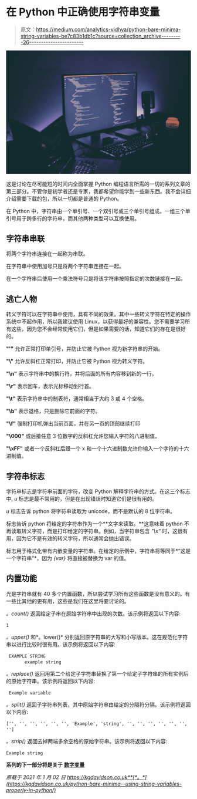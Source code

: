 # 在 Python 中正确使用字符串变量

> 原文：<https://medium.com/analytics-vidhya/python-bare-minima-string-variables-be7c83b1db1c?source=collection_archive---------26----------------------->

![](img/5be3fece08e098bf3ab38642b8ea745a.png)

这是讨论在尽可能短的时间内全面掌握 Python 编程语言所需的一切的系列文章的第三部分。不管你是初学者还是专家，我都希望你能学到一些新东西。我不会详细介绍需要下载的包，所以一切都是普通的 Python。

在 Python 中，字符串由一个单引号、一个双引号或三个单引号组成。一组三个单引号用于跨多行的字符串，而其他两种类型可以互换使用。

## **字符串串联**

将两个字符串连接在一起称为串联。

在字符串中使用加号只是将两个字符串连接在一起。

在一个字符串后使用一个乘法符号只是将该字符串按照指定的次数链接在一起。

## **逃亡人物**

转义字符可以在字符串中使用，具有不同的效果。其中一些转义字符在特定的操作系统中不起作用，所以我建议使用 Linux，以获得最好的兼容性。您不需要学习所有这些，因为您不会经常使用它们，但是如果需要的话，知道它们的存在是很好的。

**"\'"** 允许正常打印单引号，并防止它被 Python 视为新字符串的开始。

**"\\"** 允许反斜杠正常打印，并防止它被 Python 视为转义字符。

**"\n"** 表示字符串中的换行符，并将后面的所有内容移到新的一行。

**"\r"** 表示回车，表示光标移动到行首。

**"\t"** 表示字符串中的制表符，通常相当于大约 3 或 4 个空格。

**"\b"** 表示退格，只是删除它前面的字符。

**"\f"** 强制打印机弹出当前页面，并在另一页的顶部继续打印

**"\000"** 或后接任意 3 位数字的反斜杠允许您输入字符的八进制值。

**"\xFF"** 或者一个反斜杠后跟一个 x 和一个十六进制数允许你输入一个字符的十六进制值。

## **字符串标志**

字符串标志是字符串前面的字符，改变 Python 解释字符串的方式。在这三个标志中, *u* 标志是最不常用的，但是在出现错误时知道它们是很有用的。

*u* 标志告诉 python 将字符串读取为 unicode，而不是默认的 8 位字符串。

标志告诉 python 将给定的字符串作为一个**文字来读取。**这意味着 python 不再读取转义字符，而是打印给定的字符串。例如，当字符串包含 *"\x"* 时，这很有用，因为它不是有效的转义字符，所以通常会抛出错误。

标志用于格式化带有内嵌变量的字符串。在给定的示例中，字符串将等同于*“这是一个字符串”*，因为 *{var}* 将直接被替换为 var 的值。

## **内置功能**

光是字符串就有 40 多个内置函数，所以尝试学习所有这些函数是没有意义的。有一些比其他的更有用，这些是我们在这里将要讨论的。

*。count()* 返回给定子串在原始字符串中出现的次数。该示例将返回以下内容:

```
1
```

*。upper()* 和*。lower()* 分别返回原字符串的大写和小写版本。这在规范化字符串以进行比较时很有用。该示例将返回以下内容:

```
 EXAMPLE STRING       
       example string
```

*。replace()* 返回用第二个给定子字符串替换了第一个给定子字符串的所有实例后的原始字符串。该示例将返回以下内容:

```
 Example variable 
```

*。split()* 返回子字符串列表，其中原始字符串由给定的分隔符分隔。该示例将返回以下内容:

```
['', '', '', '', '', '', 'Example', 'string', '', '', '', '', '', '', '']
```

*。strip()* 返回去掉两端多余空格的原始字符串。该示例将返回以下内容:

```
Example string
```

**系列的下一部分将是关于** [**数字变量**](https://zee.gl/usm7Dren)

*原载于 2021 年 1 月 02 日 https://kgdavidson.co.uk**[*。*](https://kgdavidson.co.uk/python-bare-minima--using-string-variables-properly-in-python/)*